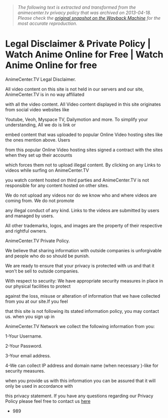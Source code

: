 > *The following text is extracted and transformed from the animecenter.tv privacy policy that was archived on 2013-04-18. Please check the [original snapshot on the Wayback Machine](https://web.archive.org/web/20130418230111id_/http%3A//www.animecenter.tv/legal-disclaimer-private-policy) for the most accurate reproduction.*

# Legal Disclaimer & Private Policy | Watch Anime Online for Free | Watch Anime Online for free

AnimeCenter.TV Legal Disclaimer.

All video content on this site is not held in our servers and our site, AnimeCenter.TV is in no way affiliated 

with all the video content. All Video content displayed in this site originates from social video websites like 

Youtube, Veoh, Myspace TV, Dailymotion and more. To simplify your understanding, All we do is link or 

embed content that was uploaded to popular Online Video hosting sites like the ones mention above. Users 

from this popular Online Video hosting sites signed a contract with the sites when they set up their accounts 

which forces them not to upload illegal content. By clicking on any Links to videos while surfing on AnimeCenter.TV 

you watch content hosted on third parties and AnimeCenter.TV is not responsible for any content hosted on other sites.

We do not upload any videos nor do we know who and where videos are coming from. We do not promote 

any illegal conduct of any kind. Links to the videos are submitted by users and managed by users.

All other trademarks, logos, and images are the property of their respective and rightful owners.

AnimeCenter.TV Private Policy.

We believe that sharing information with outside companies is unforgivable and people who do so should be punish. 

We are ready to ensure that your privacy is protected with us and that it won't be sell to outside companies. 

With respect to security: We have appropriate security measures in place in our physical facilities to protect 

against the loss, misuse or alteration of information that we have collected from you at our site.If you feel 

that this site is not following its stated information policy, you may contact us. when you sign up in 

AnimeCenter.TV Network we collect the following information from you:

1-Your Username.

2-Your Password.

3-Your email address.

4-We can collect IP address and domain name (when necessary )-like for security measures.

when you provide us with this information you can be assured that it will only be used in accordance with 

this privacy statement. If you have any questions regarding our Privacy Policy please feel free to contact us [here](https://web.archive.org/contact)

  * 989


